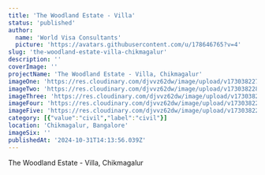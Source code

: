 ```yaml
---
title: 'The Woodland Estate - Villa'
status: 'published'
author:
  name: 'World Visa Consultants'
  picture: 'https://avatars.githubusercontent.com/u/178646765?v=4'
slug: 'the-woodland-estate-villa-chikmagalur'
description: ''
coverImage: ''
projectName: 'The Woodland Estate - Villa, Chikmagalur'
imageOne: 'https://res.cloudinary.com/djvvz62dw/image/upload/v1730382279/greywall/projects/woodland-construction/A_axaw8c.jpg'
imageTwo: 'https://res.cloudinary.com/djvvz62dw/image/upload/v1730382282/greywall/projects/woodland-construction/B_pqkr73.jpg'
imageThree: 'https://res.cloudinary.com/djvvz62dw/image/upload/v1730382278/greywall/projects/woodland-construction/C_etn89y.jpg'
imageFour: 'https://res.cloudinary.com/djvvz62dw/image/upload/v1730382278/greywall/projects/woodland-construction/D_jefnqu.jpg'
imageFive: 'https://res.cloudinary.com/djvvz62dw/image/upload/v1730382276/greywall/projects/woodland-construction/E_hkaoay.jpg'
category: [{"value":"civil","label":"civil"}]
location: 'Chikmagalur, Bangalore'
imageSix: ''
publishedAt: '2024-10-31T14:13:56.039Z'
---
```


The Woodland Estate - Villa, Chikmagalur